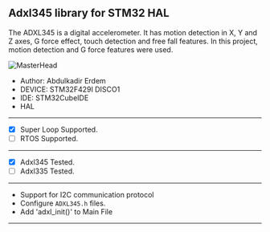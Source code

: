 ## Adxl345 library for STM32 HAL
The ADXL345 is a digital accelerometer. It has motion detection in X, Y and Z axes, G force effect, touch detection and free fall features. In this project, motion detection and G force features were used.

![MasterHead](https://www.rhino3dprinter.com/Images/Urun/03122022140200.jpeg)




*	Author:     Abdulkadir Erdem
*	DEVICE:     STM32F429I DISCO1
* IDE:        STM32CubeIDE
* HAL
--------------------------------------------------------------------------------
* [x] Super Loop Supported.
* [ ] RTOS Supported.
--------------------------------------------------------------------------------
* [x] Adxl345 Tested.
* [ ] Adxl335 Tested.
-------------------------------------------------------------------------------- 
* Support for I2C communication protocol
* Configure `ADXL345.h` files.
* Add 'adxl_init()' to Main File
--------------------------------------------------------------------------------
